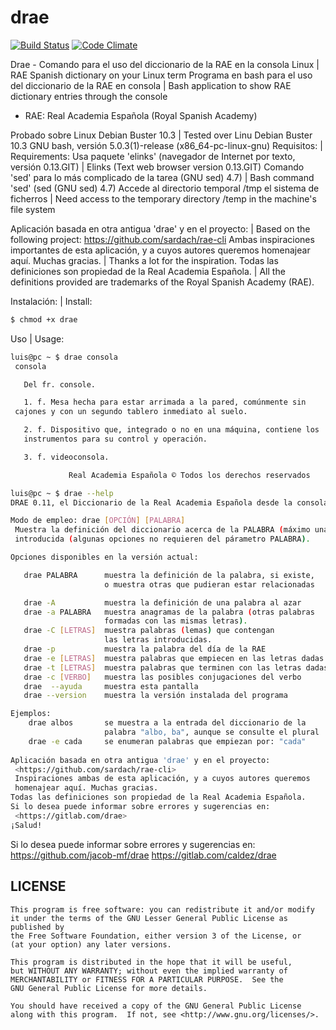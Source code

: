 # drae
[![Build Status](https://travis-ci.org/jacob-mf/drae.svg?branch=master)](https://travis-ci.org/jacob-mf/drae)
[![Code Climate](https://codeclimate.com/github/jacob-mf/drae/badges/gpa.svg)](https://codeclimate.com/github/jacob-mf/drae)

Drae - Comando para el uso del diccionario de la RAE en la consola Linux | RAE Spanish dictionary on your Linux term
Programa en bash para el uso del diccionario de la RAE en consola | Bash application to show RAE dictionary entries through the console
* RAE: Real Academia Española (Royal Spanish Academy)

Probado sobre Linux Debian Buster 10.3 | Tested over Linu Debian Buster 10.3
GNU bash, versión 5.0.3(1)-release (x86_64-pc-linux-gnu)
Requisitos:  | Requirements:
Usa paquete 'elinks' (navegador de Internet por texto, versión 0.13.GIT) | Elinks (Text web browser version 0.13.GIT)
Comando 'sed' para lo más complicado de la tarea (GNU sed) 4.7) | Bash command 'sed' (sed (GNU sed) 4.7)
Accede al directorio temporal /tmp el sistema de ficherros | Need access to the temporary directory /temp in the machine's file system 

Aplicación basada en otra antigua 'drae' y en el proyecto: | Based on the following project:
 <https://github.com/sardach/rae-cli> 
Ambas inspiraciones importantes de esta aplicación, y a cuyos autores queremos homenajear aquí.
 Muchas gracias. | Thanks a lot for the inspiration.
Todas las definiciones son propiedad de la Real Academia Española. | All the definitions provided are trademarks of the Royal Spanish Academy (RAE).

Instalación: | Install:

```bash
$ chmod +x drae
```

Uso | Usage:
```bash
luis@pc ~ $ drae consola
 consola

   Del fr. console.

   1. f. Mesa hecha para estar arrimada a la pared, comúnmente sin 
 cajones y con un segundo tablero inmediato al suelo.

   2. f. Dispositivo que, integrado o no en una máquina, contiene los
   instrumentos para su control y operación.

   3. f. videoconsola.

             Real Academia Española © Todos los derechos reservados

luis@pc ~ $ drae --help
DRAE 0.11, el Diccionario de la Real Academia Española desde la consola.

Modo de empleo: drae [OPCIÓN] [PALABRA]
 Muestra la definición del diccionario acerca de la PALABRA (máximo una)
 introducida (algunas opciones no requieren del párametro PALABRA).

Opciones disponibles en la versión actual:

   drae PALABRA      muestra la definición de la palabra, si existe,
                     o muestra otras que pudieran estar relacionadas

   drae -A           muestra la definición de una palabra al azar
   drae -a PALABRA   muestra anagramas de la palabra (otras palabras
                     formadas con las mismas letras).
   drae -C [LETRAS]  muestra palabras (lemas) que contengan
                     las letras introducidas.
   drae -p           muestra la palabra del día de la RAE                 
   drae -e [LETRAS]  muestra palabras que empiecen en las letras dadas
   drae -t [LETRAS]  muestra palabras que terminen con las letras dadas
   drae -c [VERBO]   muestra las posibles conjugaciones del verbo
   drae  --ayuda     muestra esta pantalla
   drae --version    muestra la versión instalada del programa

Ejemplos:
    drae albos       se muestra a la entrada del diccionario de la
                     palabra "albo, ba", aunque se consulte el plural
    drae -e cada     se enumeran palabras que empiezan por: "cada"
          
Aplicación basada en otra antigua 'drae' y en el proyecto:
 <https://github.com/sardach/rae-cli> 
 Inspiraciones ambas de esta aplicación, y a cuyos autores queremos
 homenajear aquí. Muchas gracias. 
Todas las definiciones son propiedad de la Real Academia Española.
Si lo desea puede informar sobre errores y sugerencias en:
 <https://gitlab.com/drae>
¡Salud!

 ```

Si lo desea puede informar sobre errores y sugerencias en:
 <https://github.com/jacob-mf/drae>
 <https://gitlab.com/caldez/drae>

## LICENSE
    This program is free software: you can redistribute it and/or modify
    it under the terms of the GNU Lesser General Public License as published by
    the Free Software Foundation, either version 3 of the License, or
    (at your option) any later versions.

    This program is distributed in the hope that it will be useful,
    but WITHOUT ANY WARRANTY; without even the implied warranty of
    MERCHANTABILITY or FITNESS FOR A PARTICULAR PURPOSE.  See the
    GNU General Public License for more details.

    You should have received a copy of the GNU General Public License
    along with this program.  If not, see <http://www.gnu.org/licenses/>.
